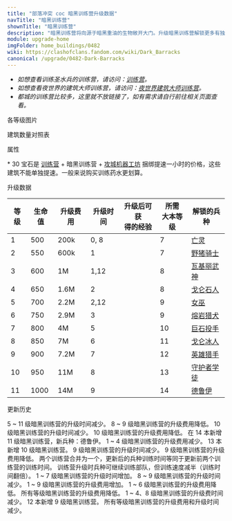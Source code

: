 ```yaml
---
title: "部落冲突 coc 暗黑训练营升级数据"
navTitle: "暗黑训练营"
shownTitle: "暗黑训练营"
description: "暗黑训练营将向源于暗黑重油的生物敞开大门。升级暗黑训练营解锁更多有独特战斗力的部队。"
module: upgrade-home
imgFolder: home_buildings/0482
wiki: https://clashofclans.fandom.com/wiki/Dark_Barracks
canonical: /upgrade/0482-Dark-Barracks
---
```


- *如想查看训练圣水兵的训练营，请访问：[训练营](/upgrade/0481-Barracks)。*
- *如想查看夜世界的建筑大师训练营，请访问：[夜世界建筑大师训练营](/upgrade/1280-Builder-Barracks)。*
- *都城的训练营比较多，这里就不放链接了，如有需求请自行前往相关页面查看。*

<UnitInfo :folder="$frontmatter.imgFolder" imgSrc="Dark_Barracks10.png" :imgAlt="$frontmatter.navTitle" :description="$frontmatter.description" :isSmallImg="true" />

<SmallTitle>各等级图片</SmallTitle>

<Panel>
    <UnitImgGroup title="暗黑训练营" :folder="$frontmatter.imgFolder">
        <UnitImg imgTitle="1 级" imgSrc="Dark_Barracks1.png" />
        <UnitImg imgTitle="2 级" imgSrc="Dark_Barracks2.png" />
        <UnitImg imgTitle="3 级" imgSrc="Dark_Barracks3.png" />
        <UnitImg imgTitle="4 级" imgSrc="Dark_Barracks4.png" />
        <UnitImg imgTitle="5 级" imgSrc="Dark_Barracks5.png" />
        <UnitImg imgTitle="6 级" imgSrc="Dark_Barracks6.png" />
        <UnitImg imgTitle="7 级" imgSrc="Dark_Barracks7.png" />
        <UnitImg imgTitle="8 级" imgSrc="Dark_Barracks8.png" />
        <UnitImg imgTitle="9 级" imgSrc="Dark_Barracks9.png" />
        <UnitImg imgTitle="10 级" imgSrc="Dark_Barracks10.png" />
        <UnitImg imgTitle="11 级" imgSrc="Dark_Barracks11.png" />
    </UnitImgGroup>
</Panel>

<SmallTitle>建筑数量对照表</SmallTitle>

<BuildingNum>
    <BuildingNumRow title="大本等级" num="1 - 6, 7 -17" />
    <BuildingNumRow title="建筑数量" num="    0,     1" />
</BuildingNum>

<SmallTitle>属性</SmallTitle>

<UnitProperties>
    <UnitProperty pKey="占地面积" pValue="3×3" />
    <UnitProperty pKey="判定面积" pValue="2×2" :isJudgeSquare="true" />
    <UnitProperty pKey="提速所需宝石数" pValue="30<sup>*</sup>" />
</UnitProperties>

\* 30 宝石是 [训练营](/upgrade/0481-Barracks) + 暗黑训练营 + [攻城机器工坊](/upgrade/0486-Workshop) 捆绑提速一小时的价格，这些建筑不能单独提速。一般来说购买训练药水更划算。

<SmallTitle>升级数据</SmallTitle>

<script setup>
const tableExtraInfo = [
    {
        "column": 2,
        "type": "cost",
        "gpClass": "building",
        "icon": "Elixir"
    },
    {
        "column": 3,
        "type": "time",
        "gpClass": "building"
    },
    {
        "column": 4,
        "type": "exp",
        "icon": "Exp"
    }
];
</script>

<UnitTable :tableExtraInfo="tableExtraInfo">

| 等级 | 生命值 | 升级费用 | 升级时间 | 升级后可获<br>得的经验 | 所需<br>大本等级 | 解锁的兵种 |
| ---- |  ---- |   ----  |    ---   |          ---         |       ---       |    ---    |
|    1 |   500 |   200k  |   0, 8   |                      |         7       |<a href="/upgrade/0080-Minion">亡灵</a>|
|    2 |   550 |   600k  |   1      |                      |         7       |<a href="/upgrade/0081-Hog-Rider">野猪骑士</a>|
|    3 |   600 |     1M  |   1,12   |                      |         8       |<a href="/upgrade/0082-Valkyrie">瓦基丽武神</a>|
|    4 |   650 |   1.6M  |   2      |                      |         8       |<a href="/upgrade/0083-Golem">戈仑石人</a>|
|    5 |   700 |   2.2M  |   2,12   |                      |         9       |<a href="/upgrade/0084-Witch">女巫</a>|
|    6 |   750 |   2.9M  |   3      |                      |         9       |<a href="/upgrade/0085-Lava-Hound">熔岩猎犬</a>|
|    7 |   800 |     4M  |   5      |                      |        10       |<a href="/upgrade/0086-Bowler">巨石投手</a>|
|    8 |   850 |     7M  |   6      |                      |        11       |<a href="/upgrade/0087-Ice-Golem">戈仑冰人</a>|
|    9 |   900 |   7.2M  |   7      |                      |        12       |<a href="/upgrade/0088-Headhunter">英雄猎手</a>|
|   10 |   950 |    11M  |   8      |                      |        13       |<a href="/upgrade/0089-Apprentice-Warden">守护者学徒</a>|
|   11 |  1000 |    14M  |   9      |                      |        14       |<a href="/upgrade/008a-Druid">德鲁伊</a>|
</UnitTable>

<SmallTitle>更新历史</SmallTitle>

<Timeline>
    <TimelineItem date="2024/11/25">  
        <TimelineRow>5 ~ 11 级暗黑训练营的升级时间减少。</TimelineRow>
        <TimelineRow>8 ~ 9 级暗黑训练营的升级费用降低。</TimelineRow>
    </TimelineItem>
    <TimelineItem date="2024/06/18">
        <TimelineRow>10 级暗黑训练营的升级时间减少。</TimelineRow>
        <TimelineRow>10 级暗黑训练营的升级费用降低。</TimelineRow>
        <TimelineRow>在 14 本新增 11 级暗黑训练营，新兵种：德鲁伊。</TimelineRow>
    </TimelineItem>
    <TimelineItem date="2023/12/12">
        <TimelineRow>1 ~ 4 级暗黑训练营的升级费用减少。</TimelineRow>
    </TimelineItem>
    <TimelineItem date="2023/06/12">  
        <TimelineRow>13 本新增 10 级暗黑训练营。</TimelineRow>
        <TimelineRow>9 级暗黑训练营的升级时间减少。</TimelineRow>
        <TimelineRow>9 级暗黑训练营的升级费用降低。</TimelineRow>       
    </TimelineItem>
    <TimelineItem date="2022/10/10">
        <TimelineRow>两个训练营合并为一个，更新后的兵种训练时间等同于更新前两个训练营的训练时间。</TimelineRow>
        <TimelineRow>训练营升级时兵种可继续训练部队，但训练速度减半（训练时间翻倍）。</TimelineRow>
        <TimelineRow>1 ~ 7 级暗黑训练营的升级时间增加。</TimelineRow>
        <TimelineRow>8 ~ 9 级暗黑训练营的升级时间减少。</TimelineRow>
        <TimelineRow>1 ~ 9 级暗黑训练营的升级费用增加。</TimelineRow>
    </TimelineItem>
    <TimelineItem date="2021/12/09">
        <TimelineRow>1 ~ 6 级暗黑训练营的升级费用降低。</TimelineRow>
    </TimelineItem>
    <TimelineItem date="2021/04/12">
        <TimelineRow>所有等级暗黑训练营的升级费用降低。</TimelineRow>
        <TimelineRow>1 ~ 4、8 级暗黑训练营的升级费时间减少。</TimelineRow>
    </TimelineItem>
     <TimelineItem date="2020/06/22">
        <TimelineRow>12 本新增 9 级暗黑训练营。</TimelineRow>
    </TimelineItem>   
        <TimelineItem date="2019/04/02">
        <TimelineRow>所有等级暗黑训练营的升级费用和升级时间减少。</TimelineRow>
    </TimelineItem>
    <TimelineItem :historyBottom="true" />
</Timeline>
